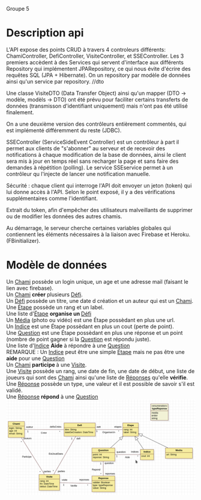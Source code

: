 Groupe 5
# Description api

L'API expose des points CRUD à travers 4 controleurs différents: ChamiController, DefiController, VisiteController, et SSEController.
Les 3 premiers accèdent à des Services qui servent d'interface aux différents Repository qui implémentent JPARepository, ce qui nous évite d'écrire des requêtes SQL (JPA + Hibernate).
On un repository par modèle de données ainsi qu'un service par repository. //dto

Une classe VisiteDTO (Data Transfer Object) ainsi qu'un mapper (DTO -> modèle, modèls -> DTO) ont été prévu pour faciliter certains transferts de données (transmisson d'identifiant uniquement) mais n'ont pas été utilisé finalement.

On a une deuxième version des contrôleurs entièrement commentés, qui est implémenté différemment du reste (JDBC).

SSEController (ServiceSideEvent Controller) est un contrôleur à part il permet aux clients de "s'abonner" au serveur et de recevoir des notifications à chaque modification de la base de données, ainsi le client sera mis à jour en temps réel sans recharger la page et sans faire des demandes à répétition (polling). Le service SSEservice permet à un contrôleur qu l'injecte de lancer une notification manuelle.

Sécurité : chaque client qui interroge l'API doit envoyer un jeton (token) qui lui donne accès à l'API. Selon le point exposé, il y a des vérifications supplémentaires comme l'identifiant.

Extrait du token, afin d'empêcher des utilisateurs malveillants de supprimer ou de modifier les données des autres chamis.

Au démarrage, le serveur cherche certaines variables globales qui contiennent les éléments nécessaires à la liaison avec Firebase et Heroku. (FBinitializer).


# Modèle de données
Un <ins>Chami</ins> possède un login unique, un age et une adresse mail (faisant le lien avec firebase).<br>
Un <ins>Chami</ins> <strong>créer</strong> plusieurs <ins>Défi</ins>.<br>
Un <ins>Défi</ins> possède un titre, une date d création et un auteur qui est un <ins>Chami</ins>.<br>
Une <ins>Étape</ins> possède un rang et un label.<br>
Une liste d'<ins>Étape</ins> <strong>organise un </strong> <ins>Défi</ins><br>
Un <ins>Média</ins> (photo ou vidéo) est une <in>Étape</ins> possèdant en plus une url.<br>
Un <ins>Indice</ins> est une <in>Étape</ins> possèdant en plus un cout (perte de point).<br>
Une <ins>Question</ins> est une <in>Étape</ins> possèdant en plus une réponse et un point (nombre de point gagner si la <ins>Question</ins> est répondu juste).<br>
Une liste d'<ins>Indice</ins> <strong>Aide</strong> à répondre à une <ins>Question</ins><br>
REMARQUE : Un <ins>Indice</ins> peut être une simple <ins>Étape</ins> mais ne pas être une <strong>aide</strong> pour une <ins>Question</ins><br>
Un <ins>Chami</ins> <strong> participe </strong> à une <ins>Visite</ins>.<br>
Une <ins>Visite</ins> possède un rang, une date de fin, une date de début, une liste de joueurs qui sont des <ins>Chami</ins> ainsi qu'une liste de <ins>Réponses</ins> qu'elle <strong>vérifie</strong>.<br>
Une <ins>Réponse</ins> possède un type, une valeur et il est possible de savoir s'il est validé.<br>
Une <ins>Réponse</ins> <strong>répond</strong> à une <ins>Question</ins><br>
![image](https://github.com/l3-miage-cl-ihm/projet-integrateur-2022-serveur-l3miage-bellatim/blob/master2/src/modelisation/modele.png)
